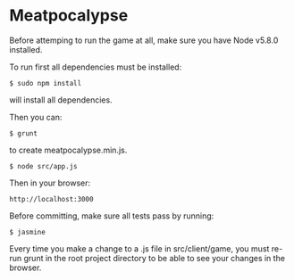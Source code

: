 Meatpocalypse
=============

Before attemping to run the game at all, make sure you have Node v5.8.0 installed.

To run first all dependencies must be installed:

``` $ sudo npm install ```

will install all dependencies.


Then you can:

``` $ grunt ```

to create meatpocalypse.min.js.

``` $ node src/app.js ```

Then in your browser:

``` http://localhost:3000 ```

Before committing, make sure all tests pass by running:

``` $ jasmine ```

Every time you make a change to a .js file in src/client/game, you must re-run grunt in the root
project directory to be able to see your changes in the browser.
